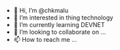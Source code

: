 - 👋 Hi, I’m @chkmalu
- 👀 I’m interested in thing technology
- 🌱 I’m currently learning DEVNET
- 💞️ I’m looking to collaborate on ...
- 📫 How to reach me ...

<!---
chkmalu/chkmalu is a ✨ special ✨ repository because its `README.md` (this file) appears on your GitHub profile.
You can click the Preview link to take a look at your changes.
--->
